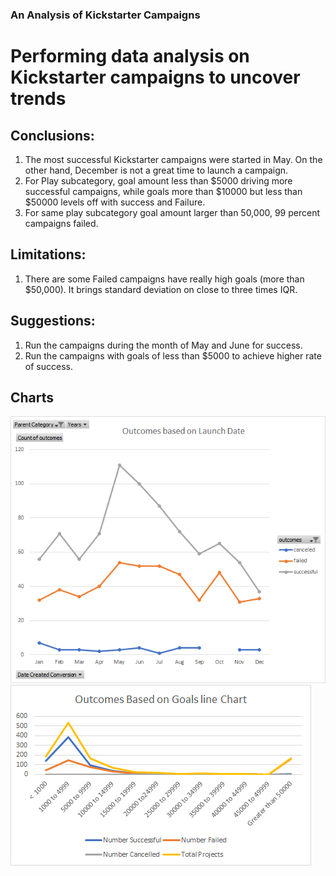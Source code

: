 ### An Analysis of Kickstarter Campaigns
# Performing data analysis on Kickstarter campaigns to uncover trends

## Conclusions:
1. The most successful Kickstarter campaigns were started in May. On the other hand, December is not a great time to launch a campaign.
2. For Play subcategory, goal amount less than $5000 driving more successful campaigns, while goals more than $10000 but less than $50000 levels off with success and Failure.
3. For same play subcategory goal amount larger than 50,000, 99 percent campaigns failed.
## Limitations:
1. There are some Failed campaigns have really high goals (more than $50,000). It brings standard deviation on close to three times IQR.
## Suggestions:
1. Run the campaigns during the month of May and June for success.
2. Run the campaigns with goals of less than $5000 to achieve higher rate of success.
## Charts
![outcomesbasedonLaunchDate.png](outcomesbasedonLaunchDate.png)
![outcomebasedongoalslinechart.png](outcomebasedongoalslinechart.png)
